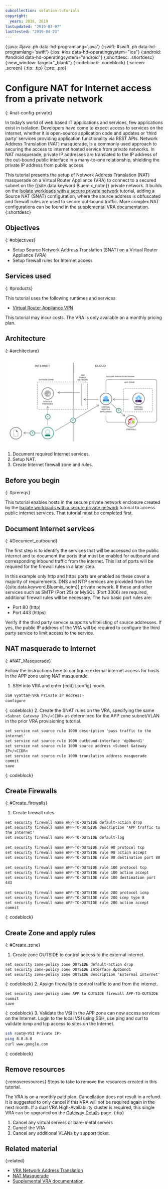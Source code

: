 ```yaml
---
subcollection: solution-tutorials
copyright:
  years: 2018, 2019
lastupdated: "2019-03-07"
lasttested: "2019-04-23"
---
```


{:java: #java .ph data-hd-programlang='java'}
{:swift: #swift .ph data-hd-programlang='swift'}
{:ios: #ios data-hd-operatingsystem="ios"}
{:android: #android data-hd-operatingsystem="android"}
{:shortdesc: .shortdesc}
{:new_window: target="_blank"}
{:codeblock: .codeblock}
{:screen: .screen}
{:tip: .tip}
{:pre: .pre}

# Configure NAT for Internet access from a private network
{: #nat-config-private}

In today’s world of web based IT applications and services, few applications exist in isolation. Developers have come to expect access to services on the internet, whether it is open-source application code and updates or ‘third party’ services providing application functionality via REST APIs. Network Address Translation (NAT) masquerade, is a commonly used approach to securing the access to internet hosted service from  private networks. In NAT masquerade, private IP addresses are translated to the IP address of the out-bound public interface in a many-to-one relationship, shielding the private IP address from public access.  

This tutorial presents the setup of Network Address Translation (NAT) masquerade on a Virtual Router Appliance (VRA) to connect to a secured subnet on the {{site.data.keyword.Bluemix_notm}} private network. It builds on the [Isolate workloads with a secure private network](https://{DomainName}/docs/tutorials?topic=solution-tutorials-secure-network-enclosure#secure-network-enclosure) tutorial, adding a Source NAT (SNAT) configuration, where the source address is obfuscated and firewall rules are used to secure out-bound traffic. More complex NAT configurations can be found in the [supplemental VRA documentation]( https://{DomainName}/docs/infrastructure/virtual-router-appliance?topic=virtual-router-appliance-supplemental-vra-documentation#supplemental-vra-documentation).
{:shortdesc}

## Objectives
{: #objectives}

-	Setup Source Network Address Translation (SNAT) on a Virtual Router Appliance (VRA)
-	Setup firewall rules for Internet access

## Services used
{: #products}

This tutorial uses the following runtimes and services:
* [Virtual Router Appliance VPN](https://{DomainName}/docs/infrastructure/virtual-router-appliance?topic=virtual-router-appliance-about-the-vra#virtual-private-network-vpn-gateway)

This tutorial may incur costs. The VRA is only available on a monthly pricing plan.

## Architecture
{: #architecture}

<p style="text-align: center;">

  ![Architecture](images/solution35-nat-config-private/vra-nat.png)
</p>

1.	Document required Internet services.
2.	Setup NAT.
3.	Create Internet firewall zone and rules.

## Before you begin
{: #prereqs}

This tutorial enables hosts in the secure private network enclosure created by the [Isolate workloads with a secure private network](https://{DomainName}/docs/tutorials?topic=solution-tutorials-secure-network-enclosure#secure-network-enclosure) tutorial to access public internet services. That tutorial must be completed first. 

## Document Internet services
{: #Document_outbound}

The first step is to identify the services that will be accessed on the public internet and to document the ports that must be enabled for outbound and corresponding inbound traffic from the internet. This list of ports will be required for the firewall rules in a later step. 

In this example only http and https ports are enabled as these cover a majority of requirements. DNS and NTP services are provided from the {{site.data.keyword.Bluemix_notm}} private network. If these and other services such as SMTP (Port 25) or MySQL (Port 3306) are required, additional firewall rules will be necessary. The two basic port rules are:

-	Port 80 (http)
-	Port 443 (https)

Verify if the third party service supports whitelisting of source addresses. If yes, the public IP address of the VRA will be required to configure the third party service to limit access to the service. 


## NAT masquerade to Internet 
{: #NAT_Masquerade}

Follow the instructions here to configure external internet access for hosts in the APP zone using NAT masquerade. 

1.	SSH into VRA and enter \[edit\] (config) mode.
   ```bash
   SSH vyatta@<VRA Private IP Address>
   configure
   ```
   {: codeblock}
2.	Create the SNAT rules on the VRA, specifying the same `<Subnet Gateway IP>/<CIDR>` as determined for the APP zone subnet/VLAN in the prior VRA provisioning tutorial. 
   ```
   set service nat source rule 1000 description 'pass traffic to the internet'
   set service nat source rule 1000 outbound-interface 'dp0bond1'
   set service nat source rule 1000 source address <Subnet Gateway IP>/<CIDR>
   set service nat source rule 1000 translation address masquerade
   commit
   save
   ```
   {: codeblock}

## Create Firewalls
{: #Create_firewalls}

1.	Create firewall rules 
   ```
   set security firewall name APP-TO-OUTSIDE default-action drop
   set security firewall name APP-TO-OUTSIDE description 'APP traffic to the Internet'
   set security firewall name APP-TO-OUTSIDE default-log

   set security firewall name APP-TO-OUTSIDE rule 90 protocol tcp
   set security firewall name APP-TO-OUTSIDE rule 90 action accept
   set security firewall name APP-TO-OUTSIDE rule 90 destination port 80

   set security firewall name APP-TO-OUTSIDE rule 100 protocol tcp
   set security firewall name APP-TO-OUTSIDE rule 100 action accept
   set security firewall name APP-TO-OUTSIDE rule 100 destination port 443

   set security firewall name APP-TO-OUTSIDE rule 200 protocol icmp
   set security firewall name APP-TO-OUTSIDE rule 200 icmp type 8
   set security firewall name APP-TO-OUTSIDE rule 200 action accept
   commit
   ```
   {: codeblock}

## Create Zone and apply rules
{: #Create_zone}

1.	Create zone OUTSIDE to control access to the external internet.
   ```
   set security zone-policy zone OUTSIDE default-action drop
   set security zone-policy zone OUTSIDE interface dp0bond1
   set security zone-policy zone OUTSIDE description 'External internet'
   ```
   {: codeblock}
2.	Assign firewalls to control traffic to and from the internet.
   ```
   set security zone-policy zone APP to OUTSIDE firewall APP-TO-OUTSIDE 
   commit
   save
   ```
   {: codeblock}
3.	Validate the VSI in the APP zone can now access services on the Internet. Login to the local VSI using SSH, use ping and curl to validate icmp and tcp access to sites on the Internet.  
   ```bash
   ssh root@<VSI Private IP>
   ping 8.8.8.8
   curl www.google.com
   ```
   {: codeblock}

## Remove resources
{:removeresources}
Steps to take to remove the resources created in this tutorial. 

The VRA is on a monthly paid plan. Cancellation does not result in a refund. It is suggested to only cancel if this VRA will not be required again in the next month. If a dual VRA High-Availability cluster is required, this single VRA can be upgraded on the [Gateway Details](https://{DomainName}/classic/network/gatewayappliances) page.
{:tip}  

1. Cancel any virtual servers or bare-metal servers
2. Cancel the VRA
3. Cancel any additional VLANs by support ticket. 

## Related material
{:related}

-	[VRA Network Address Translation]( https://{DomainName}/docs/infrastructure/virtual-router-appliance?topic=virtual-router-appliance-about-the-vra#network-address-translation-nat-) 
-	[NAT Masquerade]( https://{DomainName}/docs/infrastructure/virtual-router-appliance?topic=virtual-router-appliance-setting-up-nat-rules-on-vyatta-5400#one-to-many-nat-rule-masquerade-)
-	[Supplemental VRA documentation]( https://{DomainName}/docs/infrastructure/virtual-router-appliance?topic=virtual-router-appliance-supplemental-vra-documentation#supplemental-vra-documentation).

